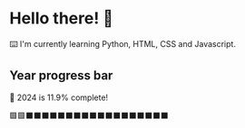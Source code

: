 # Hello there! 👋

⌨️ I'm currently learning Python, HTML, CSS and Javascript.

## Year progress bar

📅 2024 is 11.9% complete!

🟩🟩⬛⬛⬛⬛⬛⬛⬛⬛⬛⬛⬛⬛⬛⬛⬛⬛⬛⬛